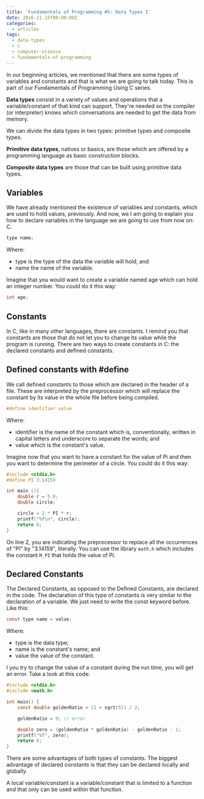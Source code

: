 ```yaml
---
title: 'Fundamentals of Programming #5: Data Types I'
date: 2016-11-15T00:00:00Z
categories:
  - articles
tags:
  - data-types
  - c
  - computer-science
  - fundamentals-of-programming
---
```


In our beginning articles, we mentioned that there are some
types of variables and constants and that is what we are going to talk today.
This is part of our Fundamentals of Programming Using C series.

<!--more-->

**Data types** consist in a variety of values and operations that a
variable/constant of that kind can support. They're needed so the compiler (or
interpreter) knows which conversations are needed to get the data from memory.

We can divide the data types in two types: primitive types and composite types.

**Primitive data types**, natives or basics, are those which are offered by a
programming language as basic construction blocks.

**Composite data types** are those that can be built using primitive data types.

## Variables

We have already mentioned the existence of variables and constants, which are
used to hold values, previously. And now, we I am going to explain you how to
declare variables in the language we are going to use from now on: C.

```c
type name;
```

Where:

* type is the type of the data the variable will hold; and
* name the name of the variable.

Imagine that you would want to create a variable named age which can hold an
integer number. You could do it this way:

```c
int age;
```

## Constants

In C, like in many other languages, there are constants. I remind you that
constants are those that do not let you to change its value while the program is
running. There are two ways to create constants in C: the declared constants and
defined constants.

## Defined constants with #define

We call defined constants to those which are declared in the header of a file.
These are interpreted by the preprocessor which will replace the constant by its
value in the whole file before being compiled.

```c
#define identifier value
```

Where:

* identifier is the name of the constant which is, conventionally, written in
capital letters and underscore to separate the words; and
* value which is the constant's value.

Imagine now that you want to have a constant for the value of Pi and then you
want to determine the perimeter of a circle. You could do it this way:

```c
#include <stdio.h>
#define PI 3.14159

int main (){
    double r = 5.0;              
    double circle;

    circle = 2 * PI * r;      
    printf("%f\n", circle);
    return 0;
}
```

On line 2, you are indicating the preprocessor to replace all the occurrences of "PI" by "3.14159", literally.  You can use the library `math.h` which includes the constant `M_PI` that holds the value of Pi.

## Declared Constants

The Declared Constants, as opposed to the Defined Constants, are declared in the code. The declaration of this type of constants is very similar to the declaration of a variable. We just need to write the const keyword before. Like this:

```c
const type name = value;
```

Where:

* type is the data type;
* name is the constant's name; and
* value the value of the constant.

I you try to change the value of a constant during the run time, you will get an error. Take a look at this code:

```c
#include <stdio.h>
#include <math.h>

int main() {
    const double goldenRatio = (1 + sqrt(5)) / 2;

    goldenRatio = 9; // error

    double zero = (goldenRatio * goldenRatio) - goldenRatio - 1;
    printf("%f", zero);
    return 0;
}
```

There are some advantages of both types of constants. The biggest advantage of declared constants is that they can be declared locally and globally.

A local variable/constant is a variable/constant that is limited to a function and that only can be used within that function.
